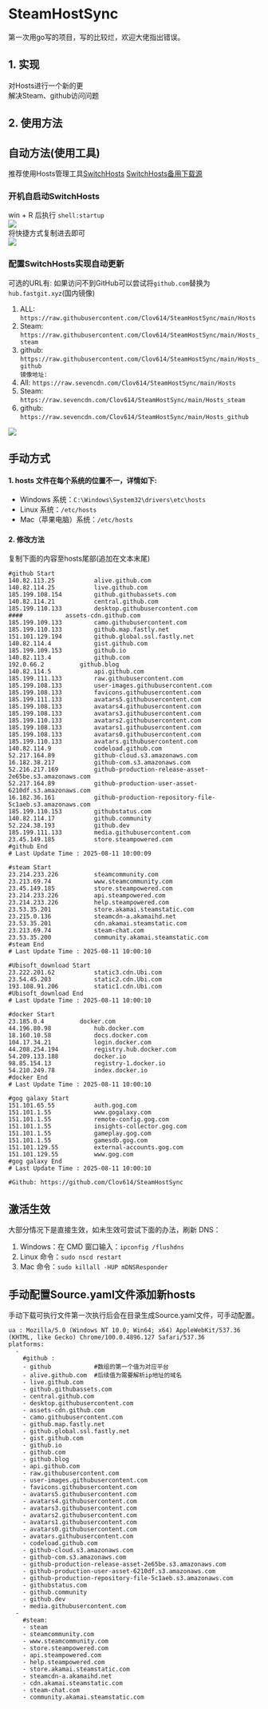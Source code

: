 # SteamHostSync
第一次用go写的项目，写的比较烂，欢迎大佬指出错误。

## 1. 实现
对Hosts进行一个新的更  
解决Steam、github访问问题

## 2. 使用方法
## 自动方法(使用工具)
推荐使用Hosts管理工具[SwitchHosts](https://github.com/oldj/SwitchHosts) 
[SwitchHosts备用下载源](https://nas.iaimi.info/s/nT5pb8jMQp32QwB)
### 开机自启动SwitchHosts
win + R 后执行 `shell:startup`    
![](/img/1.png)  
将快捷方式复制进去即可  
![](/img/2.png)  
### 配置SwitchHosts实现自动更新  
可选的URL有:
如果访问不到GitHub可以尝试将`github.com`替换为`hub.fastgit.xyz`(国内镜像)
1. ALL: `https://raw.githubusercontent.com/Clov614/SteamHostSync/main/Hosts`  
2. Steam: `https://raw.githubusercontent.com/Clov614/SteamHostSync/main/Hosts_steam`  
3. github: `https://raw.githubusercontent.com/Clov614/SteamHostSync/main/Hosts_github`    
`镜像地址:`
4. All: `https://raw.sevencdn.com/Clov614/SteamHostSync/main/Hosts`  
5. Steam: `https://raw.sevencdn.com/Clov614/SteamHostSync/main/Hosts_steam`  
6. github: `https://raw.sevencdn.com/Clov614/SteamHostSync/main/Hosts_github`  

![](/img/3.png)

## 手动方式
#### 1. hosts 文件在每个系统的位置不一，详情如下:
- Windows 系统：`C:\Windows\System32\drivers\etc\hosts`
- Linux 系统：`/etc/hosts`
- Mac（苹果电脑）系统：`/etc/hosts`

#### 2. 修改方法
复制下面的内容至hosts尾部(追加在文本末尾)

```
#github Start
140.82.113.25			alive.github.com
140.82.114.25			live.github.com
185.199.108.154			github.githubassets.com
140.82.114.21			central.github.com
185.199.110.133			desktop.githubusercontent.com
####			assets-cdn.github.com
185.199.109.133			camo.githubusercontent.com
185.199.110.133			github.map.fastly.net
151.101.129.194			github.global.ssl.fastly.net
140.82.114.4			gist.github.com
185.199.109.153			github.io
140.82.113.4			github.com
192.0.66.2			github.blog
140.82.114.5			api.github.com
185.199.111.133			raw.githubusercontent.com
185.199.108.133			user-images.githubusercontent.com
185.199.108.133			favicons.githubusercontent.com
185.199.111.133			avatars5.githubusercontent.com
185.199.108.133			avatars4.githubusercontent.com
185.199.108.133			avatars3.githubusercontent.com
185.199.110.133			avatars2.githubusercontent.com
185.199.108.133			avatars1.githubusercontent.com
185.199.108.133			avatars0.githubusercontent.com
185.199.110.133			avatars.githubusercontent.com
140.82.114.9			codeload.github.com
52.217.164.89			github-cloud.s3.amazonaws.com
16.182.38.217			github-com.s3.amazonaws.com
52.216.217.169			github-production-release-asset-2e65be.s3.amazonaws.com
52.217.164.89			github-production-user-asset-6210df.s3.amazonaws.com
16.182.36.161			github-production-repository-file-5c1aeb.s3.amazonaws.com
185.199.110.153			githubstatus.com
140.82.114.17			github.community
52.224.38.193			github.dev
185.199.111.133			media.githubusercontent.com
23.45.149.185			store.steampowered.com
#github End
# Last Update Time : 2025-08-11 10:00:09 

#steam Start
23.214.233.226			steamcommunity.com
23.213.69.74			www.steamcommunity.com
23.45.149.185			store.steampowered.com
23.214.233.226			api.steampowered.com
23.214.233.226			help.steampowered.com
23.53.35.201			store.akamai.steamstatic.com
23.215.0.136			steamcdn-a.akamaihd.net
23.53.35.201			cdn.akamai.steamstatic.com
23.213.69.74			steam-chat.com
23.53.35.200			community.akamai.steamstatic.com
#steam End
# Last Update Time : 2025-08-11 10:00:10 

#Ubisoft_download Start
23.222.201.62			static3.cdn.Ubi.com
23.54.45.203			static2.cdn.Ubi.com
193.108.91.206			static1.cdn.Ubi.com
#Ubisoft_download End
# Last Update Time : 2025-08-11 10:00:10 

#docker Start
23.185.0.4			docker.com
44.196.80.98			hub.docker.com
18.160.10.58			docs.docker.com
104.17.34.21			login.docker.com
44.208.254.194			registry.hub.docker.com
54.209.133.188			docker.io
98.85.154.13			registry-1.docker.io
54.210.249.78			index.docker.io
#docker End
# Last Update Time : 2025-08-11 10:00:10 

#gog galaxy Start
151.101.65.55			auth.gog.com
151.101.1.55			www.gogalaxy.com
151.101.1.55			remote-config.gog.com
151.101.1.55			insights-collector.gog.com
151.101.1.55			gameplay.gog.com
151.101.1.55			gamesdb.gog.com
151.101.129.55			external-accounts.gog.com
151.101.129.55			www.gog.com
#gog galaxy End
# Last Update Time : 2025-08-11 10:00:10 

#Github: https://github.com/Clov614/SteamHostSync

```

## 激活生效
大部分情况下是直接生效，如未生效可尝试下面的办法，刷新 DNS：
1. Windows：在 CMD 窗口输入：`ipconfig /flushdns`
2. Linux 命令：`sudo nscd restart`
3. Mac 命令：`sudo killall -HUP mDNSResponder`  

## 手动配置Source.yaml文件添加新hosts  
手动下载可执行文件第一次执行后会在目录生成Source.yaml文件，可手动配置。  

```
ua : Mozilla/5.0 (Windows NT 10.0; Win64; x64) AppleWebKit/537.36 (KHTML, like Gecko) Chrome/100.0.4896.127 Safari/537.36
platforms:
  -
    #github :
    - github            #数组的第一个值为对应平台
    - alive.github.com  #后续值为需要解析ip地址的域名
    - live.github.com
    - github.githubassets.com
    - central.github.com
    - desktop.githubusercontent.com
    - assets-cdn.github.com
    - camo.githubusercontent.com
    - github.map.fastly.net
    - github.global.ssl.fastly.net
    - gist.github.com
    - github.io
    - github.com
    - github.blog
    - api.github.com
    - raw.githubusercontent.com
    - user-images.githubusercontent.com
    - favicons.githubusercontent.com
    - avatars5.githubusercontent.com
    - avatars4.githubusercontent.com
    - avatars3.githubusercontent.com
    - avatars2.githubusercontent.com
    - avatars1.githubusercontent.com
    - avatars0.githubusercontent.com
    - avatars.githubusercontent.com
    - codeload.github.com
    - github-cloud.s3.amazonaws.com
    - github-com.s3.amazonaws.com
    - github-production-release-asset-2e65be.s3.amazonaws.com
    - github-production-user-asset-6210df.s3.amazonaws.com
    - github-production-repository-file-5c1aeb.s3.amazonaws.com
    - githubstatus.com
    - github.community
    - github.dev
    - media.githubusercontent.com
  -
    #steam:
    - steam
    - steamcommunity.com
    - www.steamcommunity.com
    - store.steampowered.com
    - api.steampowered.com
    - help.steampowered.com
    - store.akamai.steamstatic.com
    - steamcdn-a.akamaihd.net
    - cdn.akamai.steamstatic.com
    - steam-chat.com
    - community.akamai.steamstatic.com
```
